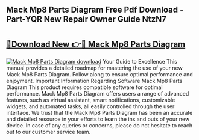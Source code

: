 ## Mack Mp8 Parts Diagram Free Pdf Download - Part-YQR New Repair Owner Guide NtzN7

# <h2><a href="http://dfnjizj.blite.top/?on=Mack+Mp8+Parts+Diagram">🔗Download New 👉🔴 Mack Mp8 Parts Diagram</a></h2>

[![Mack Mp8 Parts Diagram download](https://i.imgur.com/lujVjoI.png)](http://dfnjizj.blite.top/?on=Mack+Mp8+Parts+Diagram)
Your Guide to Excellence This manual provides a detailed roadmap for mastering the use of your new Mack Mp8 Parts Diagram. Follow along to ensure optimal performance and enjoyment. Important Information Regarding Software Mack Mp8 Parts Diagram This product requires compatible software for optimal performance. Mack Mp8 Parts Diagram offers users a range of advanced features, such as virtual assistant, smart notifications, customizable widgets, and automated tasks, all easily controlled through the user interface. We trust that the Mack Mp8 Parts Diagram has been an accurate and detailed resource in your efforts to learn the ins and outs of your new device. In case of any queries or concerns, please do not hesitate to reach out to our customer service team.
